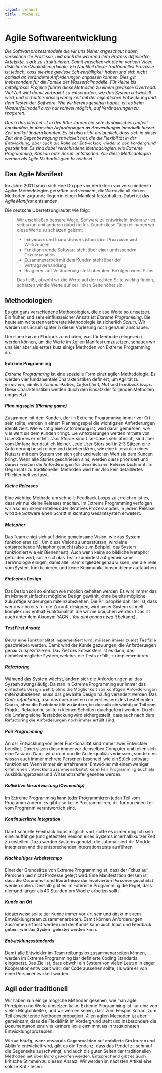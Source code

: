 ```yaml
---
layout: default
title : Woche 11
---
```

# Agile Softwareentwicklung

*Die Softwareprozessmodelle die wir uns bisher angeschaut haben, versuchen die Prozesse, und auch die während dem Prozess definierten Artefakte, stark zu strukturieren. Damit erreichen wir
die im vorigen Video diskutierten Qualitätsmerkmale. Ein Nachteil dieser traditionellen Prozesse ist jedoch, dass sie eine gewisse Schwerfälligkeit haben und sich nicht optimal an veränderte Anforderungen anpassen können. Dies gilt insbesondere für die Familie der Wasserfallmodelle.
Für kleine bis mittelgrosse Projekte führen diese Methoden zu einem gewissen Overhead. Viel Zeit wird damit verbracht zu entscheiden, wie das System entwickelt wird, und verhältnismässig wenig Zeit mit der eigentlichen Entwicklung und dem Testen der Software. Wie wir bereits gesehen haben, ist es beim Wasserfallmodell auch nur schwer möglich, auf Veränderungen zu reagieren.*

*Durch das Internet ist in den 90er Jahren ein sehr dynamisches Umfeld entstanden, in dem sich Anforderungen an Anwendungen innerhalb kurzer Zeit
radikal ändern konnten. Es ist also nicht erstaunlich, dass sich in dieser Zeit eine Gegenbewegung entwickelt hat, die die Flexibilität in der Entwicklung, aber auch die Rolle der Entwickler, wieder in den Vordergrund gestellt hat. Es sind dabei verschiedene Methodologien, wie Extreme Programming, Kanban oder Scrum entstanden. Alle diese Methodologien werden als *Agile* Methodologien bezeichnet.*

## Das Agile Manifest
Im Jahre 2001 haben sich eine Gruppe von Vertretern von verschiedenen Agilen Methodologien getroffen und versucht, die Werte die
all diesen Methoden zugrunde liegen in einem Manifest festzuhalten. Dabei ist das *Agile Manifest* entstanden.

Die deutsche Übersetzung lautet wie folgt:

> Wir erschließen bessere Wege, Software zu entwickeln, indem wir es selbst tun und anderen dabei helfen. Durch diese Tätigkeit haben wir diese Werte zu schätzen
> gelernt:
> * Individuen und Interaktionen stehen über Prozessen und Werkzeugen
> * Funktionierende Software steht über einer umfassenden Dokumentation
> * Zusammenarbeit mit dem Kunden steht über der Vertragsverhandlung
> * Reagieren auf Veränderung steht über dem Befolgen eines Plans.
>
> Das heißt, obwohl wir die Werte auf der rechten Seite wichtig finden, schätzen wir die Werte auf der linken Seite höher ein.


## Methodologien

Es gibt ganz verschiedene Methodologien, die diese Werte so umsetzen. Ein früher, und sehr einflussreicher Ansatz ist *Extreme Programming*.
Die heute am weitesten verbreitete Methodologie ist sicherlich *Scrum*. Wir werden uns Scrum später in dieser Vorlesung noch genauer anschauen.

Um einen kurzen Eindruck zu erhalten, was für Methoden eingesetzt werden können, um die Werte im Agilen Manifest umzusetzen, schauen wir uns hier aber als erstes kurz einige Methoden von Extreme Programming an:

#### Extreme Programming

*Extreme Programming* ist eine spezielle Form einer agilen Methodologie. Es werden vier fundamentale Charakteristiken definiert, um Agilität zu erreichen, nämlich
*Kommunikation*, *Einfachheit*, *Mut* und *Feedback loops*. Diese Charakteristiken werden durch den Einsatz der folgenden Methoden umgesetzt:

##### Planungsspiel (Planing game)

Zusammen mit dem Kunden, der im Extreme Programming immer vor Ort sein sollte, werden in einem Plannungsspiel die wichtigsten Anforderungen identifiziert.
Wie wichtig eine Anforderung ist, wird daran gemessen, wie viel Wert sie dem Kunden bringt. Die Anforderungen werden mithilfe von *User-Stories* ermittelt.
*User Stories* sind Use-Cases sehr ähnlich, sind aber vom Umfang her deutlich kleiner. Jede User Story soll in 2-3 Sätzen eine Anforderung beschreiben und dabei erklären, wie eine Interaktion  eines Nutzers mit dem System von sich geht und welchen Wert sie dem Kunden bringt.  Wenn alle Stories geschrieben sind, werden diese
priorisiert und daraus werden die Anforderungen für den nächsten Release bestimmt. Im Gegensatz zu traditionellen Methoden wird hier also kein detailliertes Pflichtenheft verfasst.

##### Kleine Releases
 Eine wichtige Methode um schnelle Feedback Loops zu erreichen ist es, dass wir nur kleine Releases machen. Im Extreme Programming verfolgen wir also ein
 inkrementelles oder iteratives Prozessmodell. In jedem Release wird die Software einen Schritt in Richtung Gesamtsystem erweitert.

##### Metapher
Das Team einigt sich auf deine gemeinsame Vision, wie das System funktionieren soll. Um diese Vision zu unterstützen, wird eine entsprechende Metaphor gesucht
(also zum Beispiel, das System funktioniert wie ein Bienennest). Auch wenn keine so bildliche Metaphor gefunden wird, sollte sich das Team zumindest auf
gemeinsame Terminologie einigen, damit alle Teammitglieder genau wissen, wie die Teile vom System funktionieren, und keine Kommunikationsprobleme auftauchen.

##### Einfaches Design

Das Design soll so einfach wie möglich gehalten werden. Es wird immer das im Moment einfachst mögliche Design gewählt, ohne bereits mögliche zukünftige Änderungen
miteinzubeziehen. Die Philosophie dahinter ist, dass wenn wir bereits für die Zukunft designen, wird unser System schnell komplex und enthält Funktionalität, die
wir nie brauchen werden. (Das ist auch unter dem Akronym YAGNI, *You aint gonna need it* bekannt).

##### Test First Ansatz

Bevor eine Funktionalität implementiert wird, müssen immer zuerst Testfälle geschrieben werden. Damit wird der Kunde gezwungen, die Anforderungen genau
zu spezifizieren. Das Ziel des Entwicklers ist es dann, das einfachstmögliche System, welches die Tests erfüllt, zu implementieren.

##### Refactoring

Während das System wächst, ändern sich die Anforderungen an das System zwangsläufig. Da man in Extreme Programming nur immer das
einfachste Design wählt, ohne die Möglichkeit von künftigen Anforderungen miteinzubeziehen, muss das gewählte Design häufig verändert werden. Das *Code refactoring*, also das überarbeiten und verbessern des bestehenden Codes, ohne die Funktionalität zu ändern,
ist deshalb ein wichtiger Teil vom Projekt. Refactoring sollte in kleinen Schritten durchgeführt werden. Durch die Umfangreiche Testabdeckung wird sichergestellt, dass auch nach dem Refactoring die Anforderungen noch immer erfüllt sind.


##### Pair Programming

An der Entwicklung von jeder Funktionalität sind immer zwei Entwickler beteiligt. Dabei sitzen diese immer vor demselben Computer und teilen sich eine Tastatur.
Damit wird nicht nur die Code-qualität verbessert, sondern es wissen auch immer mehrere Personen bescheid, wie ein Stück software funktioniert. Wenn immer ein
erfahrenerer Entwickler mit einem weniger erfahrenen Entwickler zusammenarbeitet, kann Pair Programming auch als Ausbildungprozess und Wissenstransfer gesehen werden.

##### Kollektive Verantwortung (Ownership)

Im Extreme Programming kann jeder Programmieren jeden Teil vom Programm ändern. Es gibt also keine Programmieren, die für nur einen Teil vom Programm verantwortlich sind.

##### Kontinuierliche Integration

Damit schnelle Feedback loops möglich sind, sollte es immer möglich sein eine lauffähige (und getestete) Version eines Systems innerhalb kurzer Zeit zu erstellen.
Dazu werden Systems genutzt, die automatisiert die Module integrieren und die entsprechenden Integrationstests ausführen.

##### Nachhaltiges Arbeitstempo

Einer der Grundsätze von Extreme Programming ist, dass der Fokus auf Personen und nicht Prozesse gelegt wird. Eine Manifestation dessen ist, dass die Gesundheit und Bedürfnisse der involvierten Personen geschützt werden sollen. Deshalb gibt es im Extereme Programming die Regel, dass niemand länger als 40 Stunden pro Woche arbeiten sollte.

##### Kunde an Ort

Idealerweise sollte der Kunde immer vor Ort sein und direkt mit dem Entwicklungsteam zusammenarbeiten. Damit können Anforderungen zusammen erfasst werden und der
Kunde kann auch Input und Feedback geben, wie das System getestet werden kann.

##### Entwicklungsstandards

Damit alle Entwickler im Team reibungslos zusammenarbeiten können, werden im Extreme Programming klar definierte Coding Standards eingesetzt. Das Ziel ist,
dass obwohl ein System von vielen Leuten in enger Kooperation entwickelt wird, der Code aussehen sollte, als wäre er von einer Person entwickelt worden.


## Agil oder traditionell

Wir haben nun einige mögliche Methoden gesehen, wie man agile Prinzipien und Werte umsetzen kann. Extreme Programming ist nur eine von vielen Möglichkeiten, und wir werden sehen, dass zum Beispiel Scrum, zum Teil abweichende Methoden propagiert. Allen agilen Methoden ist aber gemeinsam, dass die Flexibilität im Vordergrund steht und insbesondere die Dokumentation eine viel kleinere Rolle einnimmt als in traditionellen Entwicklungsprozessen.

Wie so häufig, wenn etwas als Gegenreaktion auf etablierte Strukturen und Abläufe entwickelt wird, gibt es die Tendenz, dass das
Pendel zu sehr auf die Gegenseite ausschwingt, und auch die guten Seiten der traditionellen Methoden mit über Bord geworfen werden. Entsprechend gibt es auch  kritische Stimmen zu diesem Ansatz. Wir werden im nächsten Artikel eine solche Kritik lesen.


